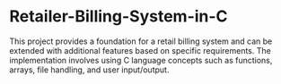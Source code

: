 # Retailer-Billing-System-in-C
This project provides a foundation for a retail billing system and can be extended with additional features based on specific requirements. The implementation involves using C language concepts such as functions, arrays, file handling, and user input/output.
